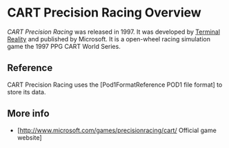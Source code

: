 # CART Precision Racing Overview

*CART Precision Racing* was released in 1997. It was developed by [Terminal Reality](TerminalReality.md) and published by Microsoft. It is a open-wheel racing simulation game the 1997 PPG CART World Series.

## Reference

CART Precision Racing uses the [Pod1FormatReference POD1 file format] to store its data.

## More info

 * [http://www.microsoft.com/games/precisionracing/cart/ Official game website]